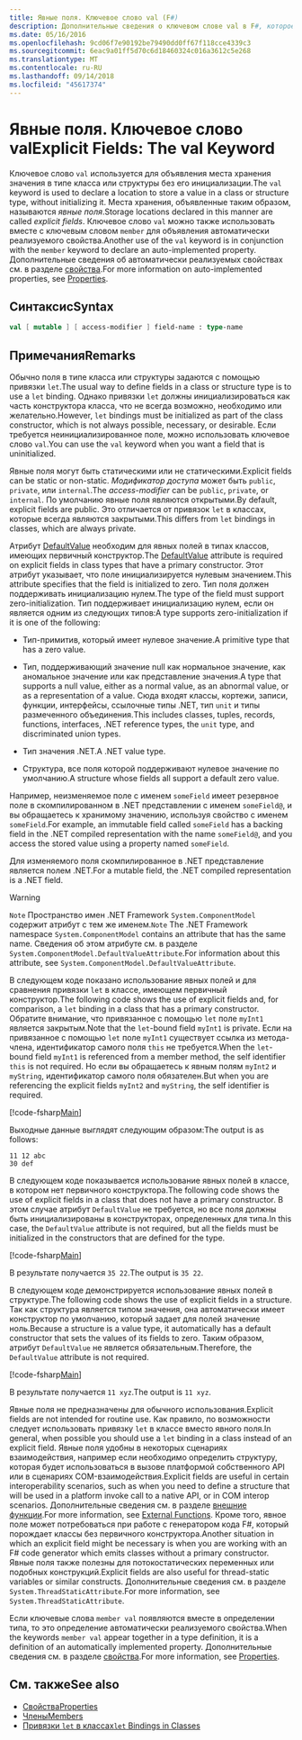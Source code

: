 ```yaml
---
title: Явные поля. Ключевое слово val (F#)
description: Дополнительные сведения о ключевом слове val в F#, которое используется для объявления места хранения значения в типе класса или структуры без инициализации.
ms.date: 05/16/2016
ms.openlocfilehash: 9cd06f7e90192be79490dd0ff67f118cce4339c3
ms.sourcegitcommit: 6eac9a01ff5d70c6d18460324c016a3612c5e268
ms.translationtype: MT
ms.contentlocale: ru-RU
ms.lasthandoff: 09/14/2018
ms.locfileid: "45617374"
---
```

# <a name="explicit-fields-the-val-keyword"></a><span data-ttu-id="ab849-103">Явные поля. Ключевое слово val</span><span class="sxs-lookup"><span data-stu-id="ab849-103">Explicit Fields: The val Keyword</span></span>

<span data-ttu-id="ab849-104">Ключевое слово `val` используется для объявления места хранения значения в типе класса или структуры без его инициализации.</span><span class="sxs-lookup"><span data-stu-id="ab849-104">The `val` keyword is used to declare a location to store a value in a class or structure type, without initializing it.</span></span> <span data-ttu-id="ab849-105">Места хранения, объявленные таким образом, называются *явные поля*.</span><span class="sxs-lookup"><span data-stu-id="ab849-105">Storage locations declared in this manner are called *explicit fields*.</span></span> <span data-ttu-id="ab849-106">Ключевое слово 
`val` можно также использовать вместе с ключевым словом `member` для объявления автоматически реализуемого свойства.</span><span class="sxs-lookup"><span data-stu-id="ab849-106">Another use of the `val` keyword is in conjunction with the `member` keyword to declare an auto-implemented property.</span></span> <span data-ttu-id="ab849-107">Дополнительные сведения об автоматически реализуемых свойствах см. в разделе [свойства](properties.md).</span><span class="sxs-lookup"><span data-stu-id="ab849-107">For more information on auto-implemented properties, see [Properties](properties.md).</span></span>

## <a name="syntax"></a><span data-ttu-id="ab849-108">Синтаксис</span><span class="sxs-lookup"><span data-stu-id="ab849-108">Syntax</span></span>

```fsharp
val [ mutable ] [ access-modifier ] field-name : type-name
```

## <a name="remarks"></a><span data-ttu-id="ab849-109">Примечания</span><span class="sxs-lookup"><span data-stu-id="ab849-109">Remarks</span></span>

<span data-ttu-id="ab849-110">Обычно поля в типе класса или структуры задаются с помощью привязки `let`.</span><span class="sxs-lookup"><span data-stu-id="ab849-110">The usual way to define fields in a class or structure type is to use a `let` binding.</span></span> <span data-ttu-id="ab849-111">Однако привязки `let` должны инициализироваться как часть конструктора класса, что не всегда возможно, необходимо или желательно.</span><span class="sxs-lookup"><span data-stu-id="ab849-111">However, `let` bindings must be initialized as part of the class constructor, which is not always possible, necessary, or desirable.</span></span> <span data-ttu-id="ab849-112">Если требуется неинициализированное поле, можно использовать ключевое слово `val`.</span><span class="sxs-lookup"><span data-stu-id="ab849-112">You can use the `val` keyword when you want a field that is uninitialized.</span></span>

<span data-ttu-id="ab849-113">Явные поля могут быть статическими или не статическими.</span><span class="sxs-lookup"><span data-stu-id="ab849-113">Explicit fields can be static or non-static.</span></span> <span data-ttu-id="ab849-114">*Модификатор доступа* может быть `public`, `private`, или `internal`.</span><span class="sxs-lookup"><span data-stu-id="ab849-114">The *access-modifier* can be `public`, `private`, or `internal`.</span></span> <span data-ttu-id="ab849-115">По умолчанию явные поля являются открытыми.</span><span class="sxs-lookup"><span data-stu-id="ab849-115">By default, explicit fields are public.</span></span> <span data-ttu-id="ab849-116">Это отличается от привязок `let` в классах, которые всегда являются закрытыми.</span><span class="sxs-lookup"><span data-stu-id="ab849-116">This differs from `let` bindings in classes, which are always private.</span></span>

<span data-ttu-id="ab849-117">Атрибут [DefaultValue](https://msdn.microsoft.com/library/a3a3307b-8c05-441e-b109-245511614d58) необходим для явных полей в типах классов, имеющих первичный конструктор.</span><span class="sxs-lookup"><span data-stu-id="ab849-117">The [DefaultValue](https://msdn.microsoft.com/library/a3a3307b-8c05-441e-b109-245511614d58) attribute is required on explicit fields in class types that have a primary constructor.</span></span> <span data-ttu-id="ab849-118">Этот атрибут указывает, что поле инициализируется нулевым значением.</span><span class="sxs-lookup"><span data-stu-id="ab849-118">This attribute specifies that the field is initialized to zero.</span></span> <span data-ttu-id="ab849-119">Тип поля должен поддерживать инициализацию нулем.</span><span class="sxs-lookup"><span data-stu-id="ab849-119">The type of the field must support zero-initialization.</span></span> <span data-ttu-id="ab849-120">Тип поддерживает инициализацию нулем, если он является одним из следующих типов:</span><span class="sxs-lookup"><span data-stu-id="ab849-120">A type supports zero-initialization if it is one of the following:</span></span>

- <span data-ttu-id="ab849-121">Тип-примитив, который имеет нулевое значение.</span><span class="sxs-lookup"><span data-stu-id="ab849-121">A primitive type that has a zero value.</span></span>

- <span data-ttu-id="ab849-122">Тип, поддерживающий значение null как нормальное значение, как аномальное значение или как представление значения.</span><span class="sxs-lookup"><span data-stu-id="ab849-122">A type that supports a null value, either as a normal value, as an abnormal value, or as a representation of a value.</span></span> <span data-ttu-id="ab849-123">Сюда входят классы, кортежи, записи, функции, интерфейсы, ссылочные типы .NET, тип `unit` и типы размеченного объединения.</span><span class="sxs-lookup"><span data-stu-id="ab849-123">This includes classes, tuples, records, functions, interfaces, .NET reference types, the `unit` type, and discriminated union types.</span></span>

- <span data-ttu-id="ab849-124">Тип значения .NET.</span><span class="sxs-lookup"><span data-stu-id="ab849-124">A .NET value type.</span></span>

- <span data-ttu-id="ab849-125">Структура, все поля которой поддерживают нулевое значение по умолчанию.</span><span class="sxs-lookup"><span data-stu-id="ab849-125">A structure whose fields all support a default zero value.</span></span>

<span data-ttu-id="ab849-126">Например, неизменяемое поле с именем `someField` имеет резервное поле в скомпилированном в .NET представлении с именем `someField@`, и вы обращаетесь к хранимому значению, используя свойство с именем `someField`.</span><span class="sxs-lookup"><span data-stu-id="ab849-126">For example, an immutable field called `someField` has a backing field in the .NET compiled representation with the name `someField@`, and you access the stored value using a property named `someField`.</span></span>

<span data-ttu-id="ab849-127">Для изменяемого поля скомпилированное в .NET представление является полем .NET.</span><span class="sxs-lookup"><span data-stu-id="ab849-127">For a mutable field, the .NET compiled representation is a .NET field.</span></span>

>[!WARNING]
<span data-ttu-id="ab849-128">`Note` Пространство имен .NET Framework `System.ComponentModel` содержит атрибут с тем же именем.</span><span class="sxs-lookup"><span data-stu-id="ab849-128">`Note` The .NET Framework namespace `System.ComponentModel` contains an attribute that has the same name.</span></span> <span data-ttu-id="ab849-129">Сведения об этом атрибуте см. в разделе `System.ComponentModel.DefaultValueAttribute`.</span><span class="sxs-lookup"><span data-stu-id="ab849-129">For information about this attribute, see `System.ComponentModel.DefaultValueAttribute`.</span></span>

<span data-ttu-id="ab849-130">В следующем коде показано использование явных полей и для сравнения привязки `let` в классе, имеющем первичный конструктор.</span><span class="sxs-lookup"><span data-stu-id="ab849-130">The following code shows the use of explicit fields and, for comparison, a `let` binding in a class that has a primary constructor.</span></span> <span data-ttu-id="ab849-131">Обратите внимание, что привязанное с помощью `let` поле `myInt1` является закрытым.</span><span class="sxs-lookup"><span data-stu-id="ab849-131">Note that the `let`-bound field `myInt1` is private.</span></span> <span data-ttu-id="ab849-132">Если на привязанное с помощью `let` поле `myInt1` существует ссылка из метода-члена, идентификатор самого поля `this` не требуется.</span><span class="sxs-lookup"><span data-stu-id="ab849-132">When the `let`-bound field `myInt1` is referenced from a member method, the self identifier `this` is not required.</span></span> <span data-ttu-id="ab849-133">Но если вы обращаетесь к явным полям `myInt2` и `myString`, идентификатор самого поля обязателен.</span><span class="sxs-lookup"><span data-stu-id="ab849-133">But when you are referencing the explicit fields `myInt2` and `myString`, the self identifier is required.</span></span>

[!code-fsharp[Main](../../../../samples/snippets/fsharp/lang-ref-2/snippet6701.fs)]

<span data-ttu-id="ab849-134">Выходные данные выглядят следующим образом:</span><span class="sxs-lookup"><span data-stu-id="ab849-134">The output is as follows:</span></span>

```
11 12 abc
30 def
```

<span data-ttu-id="ab849-135">В следующем коде показывается использование явных полей в классе, в котором нет первичного конструктора.</span><span class="sxs-lookup"><span data-stu-id="ab849-135">The following code shows the use of explicit fields in a class that does not have a primary constructor.</span></span> <span data-ttu-id="ab849-136">В этом случае атрибут `DefaultValue` не требуется, но все поля должны быть инициализированы в конструкторах, определенных для типа.</span><span class="sxs-lookup"><span data-stu-id="ab849-136">In this case, the `DefaultValue` attribute is not required, but all the fields must be initialized in the constructors that are defined for the type.</span></span>

[!code-fsharp[Main](../../../../samples/snippets/fsharp/lang-ref-2/snippet6702.fs)]

<span data-ttu-id="ab849-137">В результате получается `35 22`.</span><span class="sxs-lookup"><span data-stu-id="ab849-137">The output is `35 22`.</span></span>

<span data-ttu-id="ab849-138">В следующем коде демонстрируется использование явных полей в структуре.</span><span class="sxs-lookup"><span data-stu-id="ab849-138">The following code shows the use of explicit fields in a structure.</span></span> <span data-ttu-id="ab849-139">Так как структура является типом значения, она автоматически имеет конструктор по умолчанию, который задает для полей значение ноль.</span><span class="sxs-lookup"><span data-stu-id="ab849-139">Because a structure is a value type, it automatically has a default constructor that sets the values of its fields to zero.</span></span> <span data-ttu-id="ab849-140">Таким образом, атрибут `DefaultValue` не является обязательным.</span><span class="sxs-lookup"><span data-stu-id="ab849-140">Therefore, the `DefaultValue` attribute is not required.</span></span>

[!code-fsharp[Main](../../../../samples/snippets/fsharp/lang-ref-2/snippet6703.fs)]

<span data-ttu-id="ab849-141">В результате получается `11 xyz`.</span><span class="sxs-lookup"><span data-stu-id="ab849-141">The output is `11 xyz`.</span></span>

<span data-ttu-id="ab849-142">Явные поля не предназначены для обычного использования.</span><span class="sxs-lookup"><span data-stu-id="ab849-142">Explicit fields are not intended for routine use.</span></span> <span data-ttu-id="ab849-143">Как правило, по возможности следует использовать привязку `let` в классе вместо явного поля.</span><span class="sxs-lookup"><span data-stu-id="ab849-143">In general, when possible you should use a `let` binding in a class instead of an explicit field.</span></span> <span data-ttu-id="ab849-144">Явные поля удобны в некоторых сценариях взаимодействия, например если необходимо определить структуру, которая будет использоваться в вызове платформой собственного API или в сценариях COM-взаимодействия.</span><span class="sxs-lookup"><span data-stu-id="ab849-144">Explicit fields are useful in certain interoperability scenarios, such as when you need to define a structure that will be used in a platform invoke call to a native API, or in COM interop scenarios.</span></span> <span data-ttu-id="ab849-145">Дополнительные сведения см. в разделе [внешние функции](../functions/external-functions.md).</span><span class="sxs-lookup"><span data-stu-id="ab849-145">For more information, see [External Functions](../functions/external-functions.md).</span></span> <span data-ttu-id="ab849-146">Кроме того, явное поле может потребоваться при работе с генератором кода F#, который порождает классы без первичного конструктора.</span><span class="sxs-lookup"><span data-stu-id="ab849-146">Another situation in which an explicit field might be necessary is when you are working with an F# code generator which emits classes without a primary constructor.</span></span> <span data-ttu-id="ab849-147">Явные поля также полезны для потокостатических переменных или подобных конструкций.</span><span class="sxs-lookup"><span data-stu-id="ab849-147">Explicit fields are also useful for thread-static variables or similar constructs.</span></span> <span data-ttu-id="ab849-148">Дополнительные сведения см. в разделе `System.ThreadStaticAttribute`.</span><span class="sxs-lookup"><span data-stu-id="ab849-148">For more information, see `System.ThreadStaticAttribute`.</span></span>

<span data-ttu-id="ab849-149">Если ключевые слова `member val` появляются вместе в определении типа, то это определение автоматически реализуемого свойства.</span><span class="sxs-lookup"><span data-stu-id="ab849-149">When the keywords `member val` appear together in a type definition, it is a definition of an automatically implemented property.</span></span> <span data-ttu-id="ab849-150">Дополнительные сведения см. в разделе [свойства](properties.md).</span><span class="sxs-lookup"><span data-stu-id="ab849-150">For more information, see [Properties](properties.md).</span></span>

## <a name="see-also"></a><span data-ttu-id="ab849-151">См. также</span><span class="sxs-lookup"><span data-stu-id="ab849-151">See also</span></span>

- [<span data-ttu-id="ab849-152">Свойства</span><span class="sxs-lookup"><span data-stu-id="ab849-152">Properties</span></span>](properties.md)
- [<span data-ttu-id="ab849-153">Члены</span><span class="sxs-lookup"><span data-stu-id="ab849-153">Members</span></span>](index.md)
- [<span data-ttu-id="ab849-154">Привязки `let` в классах</span><span class="sxs-lookup"><span data-stu-id="ab849-154">`let` Bindings in Classes</span></span>](let-bindings-in-classes.md)
